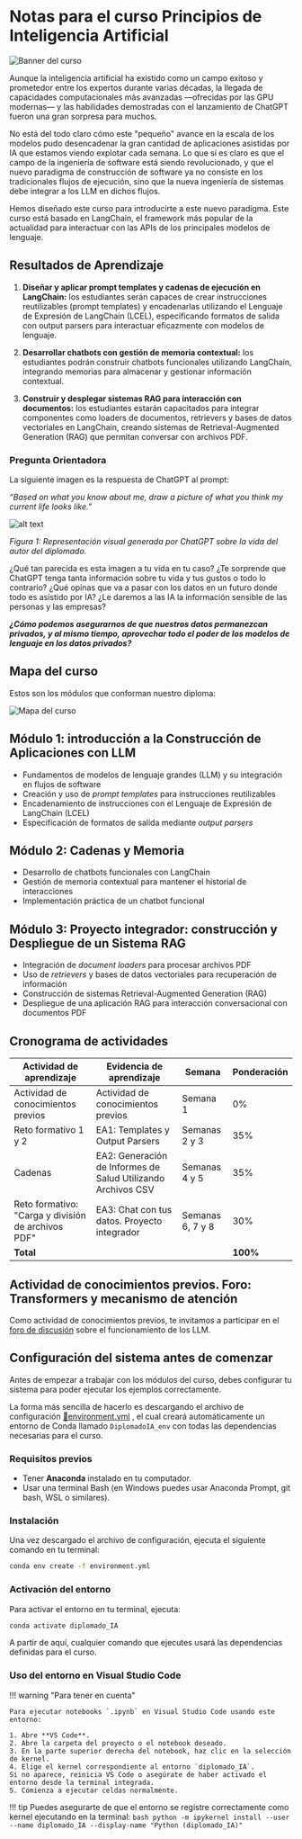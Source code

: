 <!-- Presentación general del curso

-------------------------------------
Preliminares
Presentación general del curso 
-------------------------------------

Nombre del curso: Diplomado en construcción de Aplicaciones Asistidas por IA



-->
# Notas para el curso Principios de Inteligencia Artificial

![Banner del curso](assets/images/Banner.png)


<!--
*********           PRELIMINARES  *****************************


Describe de manera precisa y comprensible el propósito general del curso o asignatura, así como sus particularidades, enfatizando su relevancia práctica para el estudiante.



Describe la relevancia del contenido del curso para la formación, esto es: los saberes a explorar, las habilidades a desarrollar, qué metodología se empleará, cuál es el proceso de evaluación y cómo están estructuradas los módulos del curso. 

Para redactar la presentación, ten en cuenta las siguientes recomendaciones:

Establece el objetivo general y los específicos, o los resultados de aprendizaje (según sea el caso).
Inicia con un contexto histórico o geográfico sobre el tema central del curso.
Describe brevemente el tema central, es decir, lo que el estudiante aprenderá.
Añade aspectos que resulten significativos para el estudiante, por qué es necesario conocer este tema, cómo se aplicará en su quehacer profesional o académico, para qué le servirá en el presente y a futuro. Señala también la importancia del curso en el marco del programa.
Relaciona un ejemplo, algunas cifras notables o la aplicación principal de los conceptos para demostrar su relevancia.
Menciona qué habilidades se pueden desarrollar.
Indica las unidades de las que consta el curso y los temas a abordar en cada una.
Finaliza con un párrafo de cierre en el cual motives al estudiante a realizar el curso.

 
** Esta presentación no debe superar las 300 palabras.  



-->

Aunque la inteligencia artificial ha existido como un campo exitoso y prometedor entre los expertos durante varias décadas, la llegada de capacidades computacionales más avanzadas —ofrecidas por las GPU modernas— y las habilidades demostradas con el lanzamiento de ChatGPT fueron una gran sorpresa para muchos.

No está del todo claro cómo este "pequeño" avance en la escala de los modelos pudo desencadenar la gran cantidad de aplicaciones asistidas por IA que estamos viendo explotar cada semana. Lo que sí es claro es que el campo de la ingeniería de software está siendo revolucionado, y que el nuevo paradigma de construcción de software ya no consiste en los tradicionales flujos de ejecución, sino que la nueva ingeniería de sistemas debe integrar a los LLM en dichos flujos.

Hemos diseñado este curso para introducirte a este nuevo paradigma. Este curso está basado en LangChain, el framework más popular de la actualidad para interactuar con las APIs de los principales modelos de lenguaje.

<!--

*******************************Resultados de aprendizaje******************
Establecen las dinámicas de ENSEÑANZA-APRENDIZAJE dentro del curso y encaminan el proceso hacia lo que queremos que los estudiantes sepan, comprendan y sean capaces de hacer al finalizar el curso.


Esta información se extrae de la carta descriptiva, por esa razón es importante consultarla antes de redactar esta parte. Ten presente que la versión en Word contiene el objetivo general y los específicos; mientras que la versión en Excel contiene los resultados de aprendizaje.

-->
## Resultados de Aprendizaje

1. **Diseñar y aplicar prompt templates y cadenas de ejecución en LangChain:** los estudiantes serán capaces de crear instrucciones reutilizables (prompt templates) y encadenarlas utilizando el Lenguaje de Expresión de LangChain (LCEL), especificando formatos de salida con output parsers para interactuar eficazmente con modelos de lenguaje.

2. **Desarrollar chatbots con gestión de memoria contextual:** los estudiantes podrán construir chatbots funcionales utilizando LangChain, integrando memorias para almacenar y gestionar información contextual.

3. **Construir y desplegar sistemas RAG para interacción con documentos:** los estudiantes estarán capacitados para integrar componentes como loaders de documentos, retrievers y bases de datos vectoriales en LangChain, creando sistemas de Retrieval-Augmented Generation (RAG) que permitan conversar con archivos PDF.

<!--
Pregunta orientadora
Es un interrogante que sirve como punto de partida para la exploración del tema central del curso, y está diseñado para dirigir la atención del estudiante, reconociendo de qué manera se apropia de ese saber. A través de esta pregunta, el conocimiento se logra concretar en una respuesta que recoge la esencia del curso, guiando al estudiante hacia el descubrimiento de conceptos importantes o la resolución de problemas dentro de un contexto determinado.



Formula la pregunta hablando al estudiante, de manera directa, concisa y sin ambigüedades. 
Evita utilizar términos confusos o complejos que dificulten su comprensión.
Recuerda que el estudiante dará respuesta a la pregunta orientadora al terminar el curso, por ello, es importante contextualizarla con un dato de interés o mediante un caso específico. 
La respuesta a esta pregunta se afianza o ejercita durante todo el proceso por medio de las evidencias de aprendizaje. Se espera que, al finalizar el curso, la respuesta tenga amplia relación con la actividad final.

**Procura no emplear más de 200 palabras. 
-->
### Pregunta Orientadora

La siguiente imagen es la respuesta de ChatGPT al prompt:

*“Based on what you know about me, draw a picture of what you think my current life looks like.”*

![alt text](image.png)

*Figura 1: Representación visual generada por ChatGPT sobre la vida del autor del diplomado.*

¿Qué tan parecida es esta imagen a tu vida en tu caso? ¿Te sorprende que ChatGPT tenga tanta información sobre tu vida y tus gustos o todo lo contrario? ¿Qué opinas que va a pasar con los datos en un futuro donde todo es asistido por IA? ¿Le daremos a las IA la información sensible de las personas y las empresas?

***¿Cómo podemos asegurarnos de que nuestros datos permanezcan privados, y al mismo tiempo, aprovechar todo el poder de los modelos de lenguaje en los datos privados?***

<!--

Mapa del curso
Es una herramienta visual que proporciona una visión general de la estructura y el contenido del curso.Se presenta en forma de diagrama y muestra los temas del curso divididos en unidades temáticas.


Es importante relacionar el nombre del curso, de sus respectivas unidades y de los saberes o temáticas correspondientes a cada una de ellas. Esta información se obtiene del formato de planeación o de la carta descriptiva. 

Ejemplos:
       

** Tanto el mapa del curso como cualquier gráfico de autoría propia y/o adaptado de otros autores deben entregarse en formato editable. 

-->

## Mapa del curso
Estos son los módulos que conforman nuestro diploma:

![Mapa del curso](assets/images/Mapa_DIPLOMA_LLM.png)

<!-- Cronograma de actividades 
Organiza las actividades y evidencias de aprendizaje que deben llevarse a cabo dentro del curso. Este cronograma incluye información sobre la secuencia de las actividades en cada módulo, la ubicación temporal (en qué semana se presentan) y los porcentajes correspondientes a las evidencias de aprendizaje.



Diligencia el cuadro siguiendo las indicaciones que encontrarás en cada celda. 
Recuerda la taxonomía y las definiciones establecidas en la carta descriptiva.
Menciona las actividades y evidencias de aprendizaje que deberá realizar el estudiante durante el estudio del curso (bien sea de 2 o 3 es, según el caso).



 
-->



## Módulo 1: introducción a la Construcción de Aplicaciones con LLM
- Fundamentos de modelos de lenguaje grandes (LLM) y su integración en flujos de software
- Creación y uso de *prompt templates* para instrucciones reutilizables
- Encadenamiento de instrucciones con el Lenguaje de Expresión de LangChain (LCEL)
- Especificación de formatos de salida mediante *output parsers*

## Módulo 2: Cadenas y Memoria
- Desarrollo de chatbots funcionales con LangChain
- Gestión de memoria contextual para mantener el historial de interacciones
- Implementación práctica de un chatbot funcional

## Módulo 3: Proyecto integrador: construcción y Despliegue de un Sistema RAG
- Integración de *document loaders* para procesar archivos PDF
- Uso de *retrievers* y bases de datos vectoriales para recuperación de información
- Construcción de sistemas Retrieval-Augmented Generation (RAG)
- Despliegue de una aplicación RAG para interacción conversacional con documentos PDF

<!-- 

Cronograma de actividades 
Organiza las actividades y evidencias de aprendizaje que deben llevarse a cabo dentro del curso. Este cronograma incluye información sobre la secuencia de las actividades en cada , la ubicación temporal (en qué semana se presentan) y los porcentajes correspondientes a las evidencias de aprendizaje.



Diligencia el cuadro siguiendo las indicaciones que encontrarás en cada celda. 
Recuerda la taxonomía y las definiciones establecidas en la carta descriptiva.
Menciona las actividades y evidencias de aprendizaje que deberá realizar el estudiante durante el estudio del curso (bien sea de 2 o 3 es, según el caso).

-->
## Cronograma de actividades

| Actividad de aprendizaje                                      | Evidencia de aprendizaje                               | Semana         | Ponderación |
|---------------------------------------------------------------|--------------------------------------------------------|----------------|-------------|
| Actividad de conocimientos previos                            | Actividad de conocimientos previos                      | Semana 1       | 0%          |
| Reto formativo 1 y 2                                          | EA1: Templates y Output Parsers                         | Semanas 2 y 3  | 35%         |
| Cadenas                                                      | EA2: Generación de Informes de Salud Utilizando Archivos CSV | Semanas 4 y 5  | 35%         |
| Reto formativo: "Carga y división de archivos PDF"            | EA3: Chat con tus datos. Proyecto integrador            | Semanas 6, 7 y 8 | 30%         |
| **Total**                                                     |                                                        |                | **100%**    |


<!--
### Actividad de refuerzo
*Agrega el nombre de la actividad de refuerzo (cuando así se requiera).*
  -->

<!--
Actividad de conocimientos previos
Permite reconocer e identificar, mediante un foro o un cuestionario, cuánto conocen los estudiantes sobre los temas del curso.


Esta actividad suele ser un foro o un cuestionario. Como experto temático, puedes definir cuál escoges. Por ejemplo:
Cuestionario de preguntas con 4 opciones de respuesta (a, b, c, d)
Debes proponer 15 preguntas básicas sobre los contenidos que se van a abordar, sin ningún porcentaje.
Ofrece una realimentación a cada opción de respuesta.
Las preguntas y respuestas del cuestionario deben presentarse en el formato Plantilla_Prueba Conocimientos previos_V1.docx.
Foro
A partir de una pregunta problematizadora o el análisis de un documento, se presentan planteamientos e instrucciones que conlleven a construcciones colectivas, bien sea, entre los mismos estudiantes o con el docente.
La pregunta problematizadora debe ser diferente a lo planteado en la pregunta orientadora, pues debe percibir los conocimientos previos que tienen los estudiantes en relación con los contenidos que estudiarán.
** Ten presente que la actividad de conocimientos previos no tiene ponderación.
Nombre del foro / o nombre del cuestionario
Escribe aquí el nombre de la actividad de conocimientos previos
Objetivo del foro/ cuestionario
(No modificar)
Determinar los saberes previos sobre las temáticas que se abordarán durante la asignatura.
Pregunta problematizadora del foro

(en caso de escoger un cuestionario, entrega las preguntas en la plantilla indicada a manera de anexo)
Escribe aquí la pregunta problematizadora que utilizarás para el foro.


Anexo_No_X_Prueba_de_conocimientos_previos (si es el caso)



Guion de video de presentación del curso
Tiene como objetivo principal despertar la motivación del estudiante, ofreciéndole una visión clara del propósito y la intención del curso.
Incluye elementos interesantes sobre la temática del curso, como una breve descripción del tema principal, su relevancia para el quehacer profesional, su aplicación en la actualidad y, especialmente, los beneficios para el estudiante. 
Agrega elementos visuales que ayuden a captar la atención del estudiante y generar un impacto emocional positivo.
Recuerda que este video debe motivar al estudiante a realizar el curso y explorar sus temáticas, de manera que participe activamente de su proceso de aprendizaje.
Para la elaboración del guion, se cuenta con una plantilla con instrucciones detalladas sobre cómo se elabora. Diligencia la plantilla y adjúntala a manera de anexo. 


Anexo_N°_X_Guión_de_Video_Presentación_Curso




-->


## Actividad de conocimientos previos. Foro: Transformers y mecanismo de atención
Como actividad de conocimientos previos, te invitamos a participar en el [foro de discusión](assets/resources/conociemientosPrevios_foro.md) sobre el funcionamiento de los LLM.

## Configuración del sistema antes de comenzar

Antes de empezar a trabajar con los módulos del curso, debes configurar tu sistema para poder ejecutar los ejemplos correctamente.

La forma más sencilla de hacerlo es descargando el archivo de configuración [📄environment.yml](assets/resources/environment.yml)
, el cual creará automáticamente un entorno de Conda llamado `DiplomadoIA_env` con todas las dependencias necesarias para el curso.

### Requisitos previos

- Tener **Anaconda** instalado en tu computador.
- Usar una terminal Bash (en Windows puedes usar Anaconda Prompt, git bash, WSL o similares).

### Instalación

Una vez descargado el archivo de configuración, ejecuta el siguiente comando en tu terminal:

```bash
conda env create -f environment.yml
```
### Activación del entorno

Para activar el entorno en tu terminal, ejecuta:

```bash
conda activate diplomado_IA
```
A partir de aquí, cualquier comando que ejecutes usará las dependencias definidas para el curso.

### Uso del entorno en Visual Studio Code

!!! warning "Para tener en cuenta"
   
    Para ejecutar notebooks `.ipynb` en Visual Studio Code usando este entorno:

    1. Abre **VS Code**.
    2. Abre la carpeta del proyecto o el notebook deseado.
    3. En la parte superior derecha del notebook, haz clic en la selección de kernel.
    4. Elige el kernel correspondiente al entorno `diplomado_IA`.  
    Si no aparece, reinicia VS Code o asegúrate de haber activado el entorno desde la terminal integrada.
    5. Comienza a ejecutar celdas normalmente.

!!! tip
    Puedes asegurarte de que el entorno se registre correctamente como kernel ejecutando en la terminal:
    ```bash
    python -m ipykernel install --user --name diplomado_IA --display-name "Python (diplomado_IA)"
    ```

